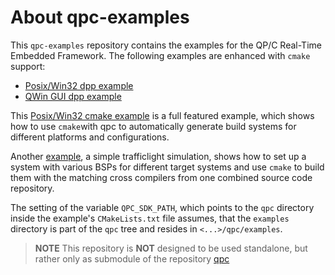 # About qpc-examples
This `qpc-examples` repository contains the examples for the QP/C Real-Time Embedded Framework.
The following examples are enhanced with `cmake` support:
- [Posix/Win32 dpp example](https://github.com/stefanschober/qpc-examples/tree/cmakeSupport/posix-win32/dpp)
- [QWin GUI dpp example](https://github.com/stefanschober/qpc-examples/tree/cmakeSupport/qwin-gui/dpp-gui)

This [Posix/Win32 cmake example](https://github.com/stefanschober/qpc-examples/tree/cmakeSupport/posix-win32-cmake/dpp) is a full featured example, which shows how to use `cmake`with qpc to automatically generate build systems for different platforms and configurations.

Another [example](https://github.com/stefanschober/TrafficLight), a simple trafficlight simulation, shows how to set up a system with various BSPs for different target systems and use `cmake` to build them with the matching cross compilers from one combined source code repository.

The setting of the variable `QPC_SDK_PATH`, which points to the `qpc` directory inside the example's `CMakeLists.txt` file assumes, that the `examples` directory is part of the `qpc` tree and resides in `<...>/qpc/examples`.

> **NOTE**
This repository is **NOT** designed to be used standalone, but rather only as submodule of the repository [qpc](https://github.com/QuantumLeaps/qpc)